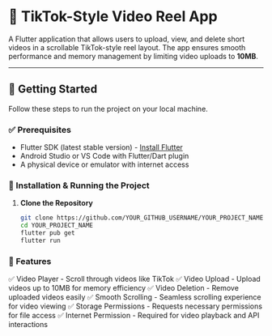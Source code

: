# 🎥 TikTok-Style Video Reel App  

A Flutter application that allows users to upload, view, and delete short videos in a scrollable TikTok-style reel layout. The app ensures smooth performance and memory management by limiting video uploads to **10MB**.

---

## 🚀 Getting Started  

Follow these steps to run the project on your local machine.

### ✅ Prerequisites  

- Flutter SDK (latest stable version) - [Install Flutter](https://flutter.dev/docs/get-started/install)  
- Android Studio or VS Code with Flutter/Dart plugin  
- A physical device or emulator with internet access  

### 🔧 Installation & Running the Project  

1. **Clone the Repository**  
   ```sh
   git clone https://github.com/YOUR_GITHUB_USERNAME/YOUR_PROJECT_NAME.git
   cd YOUR_PROJECT_NAME
   flutter pub get
   flutter run

### 📌 Features
✅ Video Player - Scroll through videos like TikTok
✅ Video Upload - Upload videos up to 10MB for memory efficiency
✅ Video Deletion - Remove uploaded videos easily
✅ Smooth Scrolling - Seamless scrolling experience for video viewing
✅ Storage Permissions - Requests necessary permissions for file access
✅ Internet Permission - Required for video playback and API interactions

